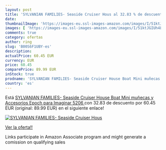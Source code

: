 ```yaml
---
layout: post
title: 'SYLVANIAN FAMILIES- Seaside Cruiser Hous al 32.83 % de descuento'
date: 
thumbnailImage: 'https://images-eu.ssl-images-amazon.com/images/I/51ktJGIUh4L._SL200_.jpg'
images: [ 'https://images-eu.ssl-images-amazon.com/images/I/51ktJGIUh4L._SL200_.jpg' ]
comments: true
category: ofertas
author: ring
slug: 'B00S6F1UBY-es'
description:
actualPrice: 60.45 EUR
currency: EUR
price: 60.45
comparePrice: 89.99 EUR
inStock: true
prodname: 'SYLVANIAN FAMILIES- Seaside Cruiser House Boat Mini muñecas y Accesorios   Epoch para Imaginar 5206 '
country: 'es'
---
```


Está [SYLVANIAN FAMILIES- Seaside Cruiser House Boat Mini muñecas y Accesorios   Epoch para Imaginar 5206 ](https://www.amazon.es/dp/B00S6F1UBY/?tag=tolees-21) con 32.83 de descuento por 60.45 EUR (original: 89.99 EUR) en el siguiente enlace!

[![SYLVANIAN FAMILIES- Seaside Cruiser Hous](https://images-eu.ssl-images-amazon.com/images/I/51ktJGIUh4L._SL200_.jpg)](https://www.amazon.es/dp/B00S6F1UBY/?tag=tolees-21)

[Ver la oferta!!](https://www.amazon.es/dp/B00S6F1UBY/?tag=tolees-21)

Links participate in Amazon Associate program and might generate a comission on qualifying sales


